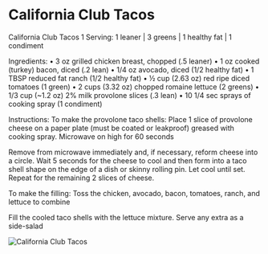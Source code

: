 # California Club Tacos

California Club Tacos 
1 Serving: 1 leaner | 3 greens | 1 healthy fat | 1 condiment

Ingredients:
• 3 oz grilled chicken breast, chopped (.5 leaner)
• 1 oz cooked (turkey) bacon, diced (.2 lean)
• 1/4 oz avocado, diced (1/2 healthy fat)
• 1 TBSP reduced fat ranch (1/2 healthy fat)
• ½ cup (2.63 oz) red ripe diced tomatoes (1 green)
• 2 cups (3.32 oz) chopped romaine lettuce (2 greens)
• 1/3 cup (~1.2 oz) 2% milk provolone slices (.3 lean)
• 10 1/4 sec sprays of cooking spray (1 condiment)

Instructions:
To make the provolone taco shells: Place 1 slice of provolone cheese on a paper plate (must be coated or leakproof) greased with cooking spray. Microwave on high for 60 seconds

Remove from microwave immediately and, if necessary, reform cheese into a circle. Wait 5
seconds for the cheese to cool and then form into a taco shell shape on the edge of a dish or
skinny rolling pin. Let cool until set. Repeat for the remaining 2 slices of cheese.

To make the filling: Toss the chicken, avocado, bacon, tomatoes, ranch, and lettuce to
combine

Fill the cooled taco shells with the lettuce mixture. Serve any extra as a side-salad

![California Club Tacos](./California%20Club%20Tacos.png)

